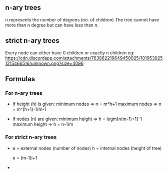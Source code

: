 ## n-ary trees
n represents the number of degrees (no. of children)
The tree cannot have more than n degree but can have less than n.

## strict n-ary trees
Every node can either have 0 children or exactly n children
eg: https://cdn.discordapp.com/attachments/763862219649450025/1019539251215466516/unknown.png?size=4096


## Formulas

### For n-ary trees
* If height (h) is given:
minimum nodes => n = m*h+1
maximum nodes => n = m^(h+1)-1/m-1

* if nodes (n) are given:
minimum height => h = logm[n(m-1)+1]-1 
maximum height => h = n-1/m

### For strict n-ary trees
* e = external nodes (number of nodes)
  h = internal nodes (height of tree)

  e = (m-1)i+1


*